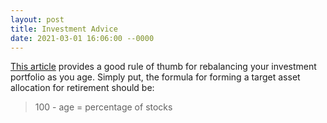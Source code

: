 ```yaml
---
layout: post
title: Investment Advice
date: 2021-03-01 16:06:00 --0000
---
```


[This article](https://www.moneyunder30.com/asset-allocation-for-investors-under-thirty) provides a good rule of thumb for rebalancing your investment portfolio as you age. Simply put, the formula for forming a target asset allocation for retirement should be:

> 100 - age = percentage of stocks